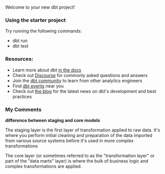 Welcome to your new dbt project!

### Using the starter project

Try running the following commands:
- dbt run
- dbt test


### Resources:
- Learn more about dbt [in the docs](https://docs.getdbt.com/docs/introduction)
- Check out [Discourse](https://discourse.getdbt.com/) for commonly asked questions and answers
- Join the [dbt community](https://getdbt.com/community) to learn from other analytics engineers
- Find [dbt events](https://events.getdbt.com) near you
- Check out [the blog](https://blog.getdbt.com/) for the latest news on dbt's development and best practices



### My Comments

**difference between staging and core models** 

The staging layer is the first layer of transformation applied to raw data. 
It's where you perform initial cleaning and preparation of the data imported from various source systems 
before it's used in more complex transformations

The core layer (or sometimes referred to as the "transformation layer" or part of the 
"data marts" layer) is where the bulk of business logic and complex transformations are applied.
